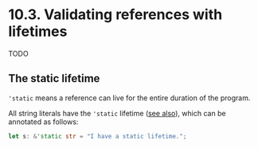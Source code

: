 # 10.3. Validating references with lifetimes

TODO

## The static lifetime

`'static` means a reference can live for the entire duration of the program.

All string literals have the `'static` lifetime ([see also](../../08-common-collections/8-2-strings/README.md#the-string-type-in-the-core-language)), which can be annotated as follows:

```rust
let s: &'static str = "I have a static lifetime.";
```

